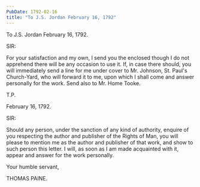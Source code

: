 ```yaml
---
PubDate: 1792-02-16
title: "To J.S. Jordan February 16, 1792"
---
```


   To J.S. Jordan February 16, 1792.

   SIR:

   For your satisfaction and my own, I send you the enclosed though I do not
   apprehend there will be any occasion to use it. If, in case there should,
   you will immediately send a line for me under cover to Mr. Johnson, St.
   Paul's Church-Yard, who will forward it to me, upon which I shall come and
   answer personally for the work. Send also to Mr. Home Tooke.

   T.P.

   February 16, 1792.

   SIR:

   Should any person, under the sanction of any kind of authority, enquire of
   you respecting the author and publisher of the Rights of Man, you will
   please to mention me as the author and publisher of that work, and show to
   such person this letter. I will, as soon as I am made acquainted with it,
   appear and answer for the work personally.

   Your humble servant,

   THOMAS PAINE.


